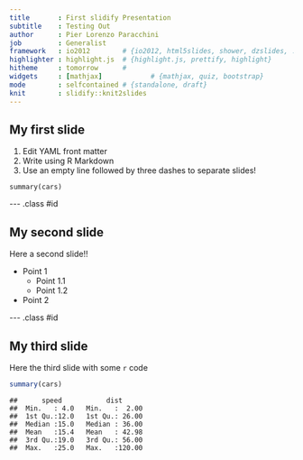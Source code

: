 ```yaml
---
title       : First slidify Presentation
subtitle    : Testing Out
author      : Pier Lorenzo Paracchini
job         : Generalist
framework   : io2012        # {io2012, html5slides, shower, dzslides, ...}
highlighter : highlight.js  # {highlight.js, prettify, highlight}
hitheme     : tomorrow      # 
widgets     : [mathjax]            # {mathjax, quiz, bootstrap}
mode        : selfcontained # {standalone, draft}
knit        : slidify::knit2slides
---
```


## My first slide

1. Edit YAML front matter
2. Write using R Markdown
3. Use an empty line followed by three dashes to separate slides!

```
summary(cars)
```

--- .class #id 

## My second slide

Here a second slide!!

* Point 1
    * Point 1.1
    * Point 1.2
* Point 2

--- .class #id

## My third slide

Here the third slide with some `r` code

```r
summary(cars)
```

```
##      speed           dist       
##  Min.   : 4.0   Min.   :  2.00  
##  1st Qu.:12.0   1st Qu.: 26.00  
##  Median :15.0   Median : 36.00  
##  Mean   :15.4   Mean   : 42.98  
##  3rd Qu.:19.0   3rd Qu.: 56.00  
##  Max.   :25.0   Max.   :120.00
```



